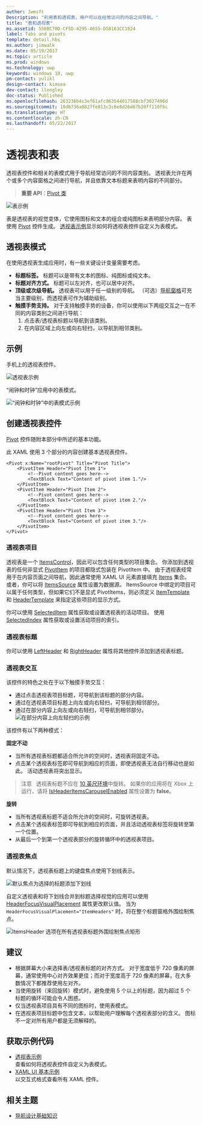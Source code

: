 ```yaml
---
author: Jwmsft
Description: "利用表和透视表，用户可以在经常访问的内容之间导航。"
title: "表和透视表"
ms.assetid: 556BC70D-CF5D-4295-A655-D58163CC1824
label: Tabs and pivots
template: detail.hbs
ms.author: jimwalk
ms.date: 05/19/2017
ms.topic: article
ms.prod: windows
ms.technology: uwp
keywords: windows 10, uwp
pm-contact: yulikl
design-contact: kimsea
dev-contact: llongley
doc-status: Published
ms.openlocfilehash: 263236b4c3ef61afc963544017588cbf3027496d
ms.sourcegitcommit: 10d6736a0827fe813c3c6e8d26d67b20ff110f6c
ms.translationtype: HT
ms.contentlocale: zh-CN
ms.lasthandoff: 05/22/2017
---
```

# <a name="pivot-and-tabs"></a>透视表和表

<link rel="stylesheet" href="https://az835927.vo.msecnd.net/sites/uwp/Resources/css/custom.css">

透视表控件和相关的表模式用于导航经常访问的不同内容类别。 透视表允许在两个或多个内容窗格之间进行导航，并且依靠文本标题来表明内容的不同部分。

> **重要 API**：[Pivot 类](https://msdn.microsoft.com/library/windows/apps/dn608241)

![表示例](images/pivot_Hero_main.png)

表是透视表的视觉变体，它使用图标和文本的组合或纯图标来表明部分内容。 表使用 [Pivot](https://msdn.microsoft.com/library/windows/apps/xaml/windows.ui.xaml.controls.pivot.aspx) 控件生成。 [透视表示例](http://go.microsoft.com/fwlink/p/?LinkId=619903)显示如何将透视表控件自定义为表模式。


## <a name="the-pivot-pattern"></a>透视表模式

在使用透视表生成应用时，有一些关键设计变量需要考虑。

- **标题标签。**  标题可以是带有文本的图标、纯图标或纯文本。
- **标题对齐方式。**  标题可以左对齐，也可以居中对齐。
- **顶级或次级导航。**  透视表可以用于任一级别的导航。 （可选）[导航窗格](navigationview.md)可充当主要级别，而透视表可作为辅助级别。
- **触摸手势支持。**  对于支持触摸手势的设备，你可以使用以下两组交互之一在不同的内容类别之间进行导航：
    1. 点击表/透视表标题以导航到该类别。
    2. 在内容区域上向左或向右轻扫，以导航到相邻类别。

## <a name="examples"></a>示例

手机上的透视表控件。

![透视表示例](images/pivot_example.png)

“闹钟和时钟”应用中的表模式。

![“闹钟和时钟”中的表模式示例](images/tabs_alarms-and-clock.png)

## <a name="create-a-pivot-control"></a>创建透视表控件

[Pivot](https://msdn.microsoft.com/library/windows/apps/xaml/windows.ui.xaml.controls.pivot.aspx) 控件随附本部分中所述的基本功能。

此 XAML 使用 3 个部分的内容创建基本透视表控件。

```xaml
<Pivot x:Name="rootPivot" Title="Pivot Title">
    <PivotItem Header="Pivot Item 1">
        <!--Pivot content goes here-->
        <TextBlock Text="Content of pivot item 1."/>
    </PivotItem>
    <PivotItem Header="Pivot Item 2">
        <!--Pivot content goes here-->
        <TextBlock Text="Content of pivot item 2."/>
    </PivotItem>
    <PivotItem Header="Pivot Item 3">
        <!--Pivot content goes here-->
        <TextBlock Text="Content of pivot item 3."/>
    </PivotItem>
</Pivot>
```

### <a name="pivot-items"></a>透视表项目

透视表是一个 [ItemsControl](https://msdn.microsoft.com/library/windows/apps/xaml/windows.ui.xaml.controls.itemscontrol.aspx)，因此可以包含任何类型的项目集合。 你添加到透视表的任何非显式 [PivotItem](https://msdn.microsoft.com/library/windows/apps/xaml/windows.ui.xaml.controls.pivotitem.aspx) 的项目都隐式包装在 PivotItem 中。 由于透视表经常用于在内容页面之间导航，因此通常使用 XAML UI 元素直接填充 [Items](https://msdn.microsoft.com/library/windows/apps/xaml/windows.ui.xaml.controls.itemscontrol.items.aspx) 集合。 或者，你可以将 [ItemsSource](https://msdn.microsoft.com/library/windows/apps/xaml/windows.ui.xaml.controls.itemscontrol.itemssource.aspx) 属性设置为数据源。 ItemsSource 中绑定的项目可以属于任何类型，但如果它们不是显式 PivotItems，则必须定义 [ItemTemplate](https://msdn.microsoft.com/library/windows/apps/xaml/windows.ui.xaml.controls.itemscontrol.itemtemplate.aspx) 和 [HeaderTemplate](https://msdn.microsoft.com/library/windows/apps/xaml/windows.ui.xaml.controls.pivot.headertemplate.aspx) 来指定这些项目的显示方式。

你可以使用 [SelectedItem](https://msdn.microsoft.com/library/windows/apps/xaml/windows.ui.xaml.controls.pivot.selecteditem.aspx) 属性获取或设置透视表的活动项目。 使用 [SelectedIndex](https://msdn.microsoft.com/library/windows/apps/xaml/windows.ui.xaml.controls.pivot.selectedindex.aspx) 属性获取或设置活动项目的索引。

### <a name="pivot-headers"></a>透视表标题

你可以使用 [LeftHeader](https://msdn.microsoft.com/library/windows/apps/xaml/windows.ui.xaml.controls.pivot.leftheader.aspx) 和 [RightHeader](https://msdn.microsoft.com/library/windows/apps/xaml/windows.ui.xaml.controls.pivot.rightheader.aspx) 属性将其他控件添加到透视表标题。

### <a name="pivot-interaction"></a>透视表交互

该控件的特色之处在于以下触摸手势交互：

-   通过点击透视表项目标题，可导航到该标题的部分内容。
-   通过在透视表项目标题上向左或向右轻扫，可导航到相邻部分。
-   通过在部分内容上向左或向右轻扫，可导航到相邻部分。
![在部分内容上向左轻扫的示例](images/pivot_w_hand.png)

该控件有以下两种模式：

**固定不动**

-   当所有透视表标题都适合所允许的空间时，透视表将固定不动。
-   点击某个透视表标签即可导航到相应的页面，即使透视表无法自行移动也是如此。 活动透视表将突出显示。

> 注意&nbsp;&nbsp; 透视表标题不应在 [10 英尺环境](../input-and-devices/designing-for-tv.md)中旋转。 如果你的应用将在 Xbox 上运行，请将 [IsHeaderItemsCarouselEnabled](https://docs.microsoft.com/uwp/api/Windows.UI.Xaml.Controls.Pivot#Windows_UI_Xaml_Controls_Pivot_IsHeaderItemsCarouselEnabled) 属性设置为 **false**。


**旋转**

-   当所有透视表标题不适合所允许的空间时，可旋转透视表。
-   点击某个透视表标签即可导航到相应的页面，并且活动透视表标签将旋转至第一个位置。
-   从最后一个到第一个透视表部分的旋转循环中的透视表项目。

### <a name="pivot-focus"></a>透视表焦点

默认情况下，透视表标题上的键盘焦点使用下划线表示。

![默认焦点为选择的标题添加下划线](images/pivot_focus_selectedHeader.png)

自定义透视表和将下划线合并到标题选择视觉的应用可以使用 [HeaderFocusVisualPlacement](https://docs.microsoft.com/uwp/api/windows.ui.xaml.controls.pivot#Windows_UI_Xaml_Controls_Pivot_HeaderFocusVisualPlacement) 属性更改默认值。 当为 `HeaderFocusVisualPlacement="ItemHeaders"` 时，将在整个标题窗格外围绘制焦点。

![ItemsHeader 选项在所有透视表标题外围绘制焦点矩形](images/pivot_focus_headers.png)

## <a name="recommendations"></a>建议

-   根据屏幕大小来选择表/透视表标题的对齐方式。 对于宽度低于 720 像素的屏幕，通常使用中心对齐效果更佳；而对于宽度高于 720 像素的屏幕，在大多数情况下都推荐使用左对齐。
-   当使用旋转（来回旋转）模式时，避免使用 5 个以上的标题，因为超过 5 个标题的循环可能会令人困惑。
-   仅当透视表项目具有不同的图标时，使用表模式。
-   在透视表项目标题中包含文本，以帮助用户理解每个透视表部分的含义。 图标不一定对所有用户都是无须解释的。

## <a name="get-the-sample-code"></a>获取示例代码
- [透视表示例](http://go.microsoft.com/fwlink/p/?LinkId=619903)<br/>
    查看如何将透视表控件自定义为表模式。
- [XAML UI 基本示例](https://github.com/Microsoft/Windows-universal-samples/blob/master/Samples/XamlUIBasics)<br/>
    以交互式格式查看所有 XAML 控件。

## <a name="related-topics"></a>相关主题
- [导航设计基础知识](../layout/navigation-basics.md)
